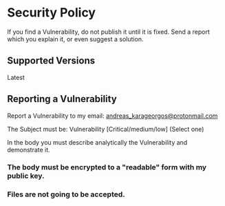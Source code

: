 # Security Policy

If you find a Vulnerability, do not publish it until it is fixed.
Send a report which you explain it, or even suggest a solution.

## Supported Versions

Latest

## Reporting a Vulnerability

Report a Vulnerability to my email: andreas_karageorgos@protonmail.com

The Subject must be: Vulnerability [Critical/medium/low] (Select one)

In the body you must describe analytically the Vulnerability and demonstrate it.

### The body must be encrypted to a "readable" form with my public key.
### Files are not going to be accepted.
